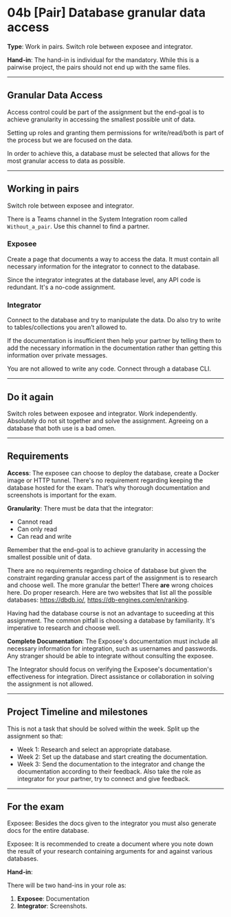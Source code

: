 # 04b [Pair] Database granular data access

**Type**: Work in pairs. Switch role between exposee and integrator. 

**Hand-in**: The hand-in is individual for the mandatory. While this is a pairwise project, the pairs should not end up with the same files.

---

## Granular Data Access

Access control could be part of the assignment but the end-goal is to achieve granularity in accessing the smallest possible unit of data.

Setting up roles and granting them permissions for write/read/both is part of the process but we are focused on the data.

In order to achieve this, a database must be selected that allows for the most granular access to data as possible.

---

## Working in pairs

Switch role between exposee and integrator. 

There is a Teams channel in the System Integration room called `Without_a_pair`. Use this channel to find a partner.

### Exposee

Create a page that documents a way to access the data. It must contain all necessary information for the integrator to connect to the database.

Since the integrator integrates at the database level, any API code is redundant. It's a no-code assignment.

### Integrator

Connect to the database and try to manipulate the data. Do also try to write to tables/collections you aren’t allowed to.

If the documentation is insufficient then help your partner by telling them to add the necessary information in the documentation rather than getting this information over private messages. 

You are not allowed to write any code. Connect through a database CLI.
 
---

## Do it again

Switch roles between exposee and integrator. Work independently. Absolutely do not sit together and solve the assignment. Agreeing on a database that both use is a bad omen.

---

## Requirements

**Access**: The exposee can choose to deploy the database, create a Docker image or HTTP tunnel. There's no requirement regarding keeping the database hosted for the exam. That’s why thorough documentation and screenshots is important for the exam. 

**Granularity**: There must be data that the integrator:

- Cannot read
- Can only read
- Can read and write

Remember that the end-goal is to achieve granularity in accessing the smallest possible unit of data.

There are no requirements regarding choice of database but given the constraint regarding granular access part of the assignment is to research and choose well. The more granular the better! There **are** wrong choices here. Do proper research. Here are two websites that list all the possible databases: https://dbdb.io/, https://db-engines.com/en/ranking.

Having had the database course is not an advantage to suceeding at this assignment. The common pitfall is choosing a database by familiarity. It's imperative to research and choose well.

**Complete Documentation**: The Exposee's documentation must include all necessary information for integration, such as usernames and passwords. Any stranger should be able to integrate without consulting the exposee.

The Integrator should focus on verifying the Exposee's documentation's effectiveness for integration. Direct assistance or collaboration in solving the assignment is not allowed.

---

## Project Timeline and milestones

This is not a task that should be solved within the week. Split up the assignment so that:

- Week 1: Research and select an appropriate database.
- Week 2: Set up the database and start creating the documentation.
- Week 3: Send the documentation to the integrator and change the documentation according to their feedback. Also take the role as integrator for your partner, try to connect and give feedback. 

---

## For the exam

Exposee: Besides the docs given to the integrator you must also generate docs for the entire database.

Exposee: It is recommended to create a document where you note down the result of your research containing arguments for and against various databases. 

**Hand-in**: 

There will be two hand-ins in your role as:

1. **Exposee**: Documentation 
2. **Integrator**: Screenshots. 
